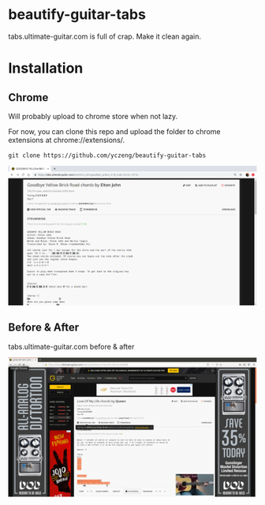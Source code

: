 # beautify-guitar-tabs
tabs.ultimate-guitar.com is full of crap. Make it clean again.

# Installation
## Chrome

Will probably upload to chrome store when not lazy.

For now, you can clone this repo and upload the folder to chrome extensions at chrome://extensions/.
```
git clone https://github.com/yczeng/beautify-guitar-tabs
```

![chrome](images/previewnew.png)

## Before & After

tabs.ultimate-guitar.com  before & after

![chrome](images/beforeafter.gif)
